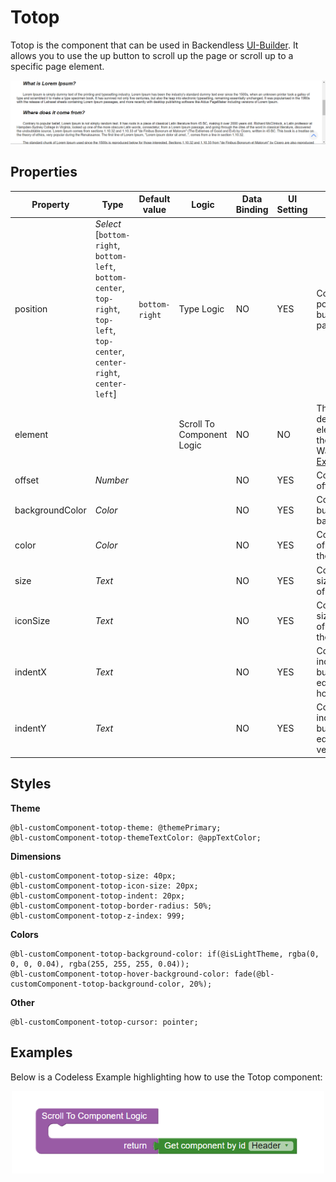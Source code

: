 # Totop

Totop is the component that can be used in Backendless [UI-Builder](https://backendless.com/developers/#ui-builder). It allows you to use the up button to scroll up the page or scroll up to a specific page element.

<p align="center">
  <img src="./thumbnail.png" alt="main thumbnail" width="780"/>
</p>

## Properties

| Property        | Type                                                                                                                                 | Default value  | Logic                     | Data Binding | UI Setting | Description                                                                                           |
|-----------------|--------------------------------------------------------------------------------------------------------------------------------------|----------------|---------------------------|--------------|------------|-------------------------------------------------------------------------------------------------------|
| position        | *Select* <br> [`bottom-right`, `bottom-left`, `bottom-center`, `top-right`, `top-left`, `top-center`, `center-right`, `center-left`] | `bottom-right` | Type Logic                | NO           | YES        | Controls the position of the up button on the page.                                                   |
| element         |                                                                                                                                      |                | Scroll To Component Logic | NO           | NO         | The logic to determine the element to which the scroll will be. Watch [Codeless Examples](#Examples). |
| offset          | *Number*                                                                                                                             |                |                           | NO           | YES        | Controls the scroll offset.                                                                           |
| backgroundColor | *Color*                                                                                                                              |                |                           | NO           | YES        | Controls the up button background.                                                                    |
| color           | *Color*                                                                                                                              |                |                           | NO           | YES        | Controls the color of the icon inside the up button.                                                  |
| size            | *Text*                                                                                                                               |                |                           | NO           | YES        | Controls the size(width/height) of the up button.                                                     |
| iconSize        | *Text*                                                                                                                               |                |                           | NO           | YES        | Controls the size(width/height) of the icon inside the up button.                                     |
| indentX         | *Text*                                                                                                                               |                |                           | NO           | YES        | Controls the indent of the up button from the edge of the page horizontally.                          |
| indentY         | *Text*                                                                                                                               |                |                           | NO           | YES        | Controls the indent of the up button from the edge of the page vertically.                            |

## Styles

**Theme**
````
@bl-customComponent-totop-theme: @themePrimary;
@bl-customComponent-totop-themeTextColor: @appTextColor;
````

**Dimensions**
```
@bl-customComponent-totop-size: 40px;
@bl-customComponent-totop-icon-size: 20px;
@bl-customComponent-totop-indent: 20px;
@bl-customComponent-totop-border-radius: 50%;
@bl-customComponent-totop-z-index: 999;
```

**Colors**
````
@bl-customComponent-totop-background-color: if(@isLightTheme, rgba(0, 0, 0, 0.04), rgba(255, 255, 255, 0.04));
@bl-customComponent-totop-hover-background-color: fade(@bl-customComponent-totop-background-color, 20%);
````

**Other**
````
@bl-customComponent-totop-cursor: pointer;
````

## Examples

Below is a Codeless Example highlighting how to use the Totop component:

<p align="center">
  <img src="./example-images/totop-data-example.png" alt="totop data example" width="500"/>
</p>
